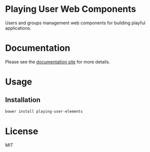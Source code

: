 Playing User Web Components
===========================

Users and groups management web components for building playful applications.

# Documentation

Please see the [documentation site](https://playingio.github.io) for more details.

# Usage

## Installation

```bash
bower install playing-user-elements
```

# License

MIT